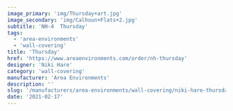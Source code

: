 ```yaml
---
image_primary: 'img/Thursday+art.jpg'
image_secondary: 'img/Calhoun+Flats+2.jpg'
subtitle: 'NH-4  Thursday'
tags:
  - 'area-environments'
  - 'wall-covering'
title: 'Thursday'
href: 'https://www.areaenvironments.com/order/nh-thursday'
designer: 'Niki Hare'
category: 'wall-covering'
manufacturer: 'Area Environments'
description: ''
slug: '/manufacturers/area-environments/wall-covering/niki-hare-thursday'
date: '2021-02-17'
---
```

